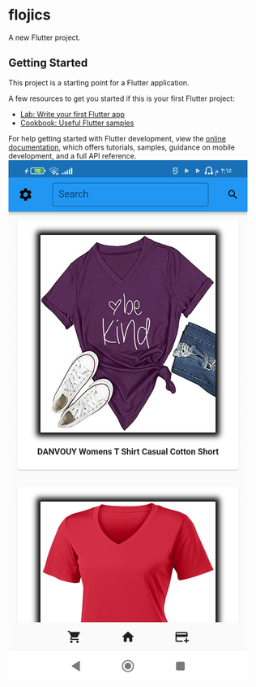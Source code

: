 # flojics

A new Flutter project.

## Getting Started

This project is a starting point for a Flutter application.

A few resources to get you started if this is your first Flutter project:

- [Lab: Write your first Flutter app](https://docs.flutter.dev/get-started/codelab)
- [Cookbook: Useful Flutter samples](https://docs.flutter.dev/cookbook)

For help getting started with Flutter development, view the
[online documentation](https://docs.flutter.dev/), which offers tutorials,
samples, guidance on mobile development, and a full API reference.
[![Watch the video](https://github.com/AndroGamal/flojics/blob/main/video/Screenshot_%D9%A2%D9%A0%D9%A2%D9%A3-%D9%A0%D9%A1-%D9%A1%D9%A8-%D9%A1%D9%A4-%D9%A1%D9%A5-%D9%A3%D9%A8-%D9%A4%D9%A4%D9%A2_com.example.flojics.jpg)]([https://github.com/AndroGamal/flojics/blob/main/video/Untitled.mp4](https://www.veed.io/view/16163faa-33ab-4dae-9dfc-effbac45e45f?source=compressor-sharing))
